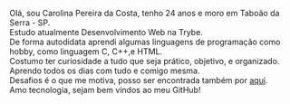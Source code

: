 Olá, sou Carolina Pereira da Costa, tenho 24 anos e moro em Taboão da Serra - SP.<br/>
Estudo atualmente Desenvolvimento Web na Trybe.<br/>
De forma autodidata aprendi algumas linguagens de programação como hobby, como linguagem C, C++,e HTML.<br/>
Costumo ter curiosidade a tudo que seja prático, objetivo, e organizado. Aprendo todos os dias com tudo e comigo mesma.<br/>
Desafios é o que me motiva, posso ser encontrada também por [aqui](https://www.linkedin.com/in/carolinapereiradacosta/).<br/>
Amo tecnologia, sejam bem vindos ao meu GitHub!<br/>
